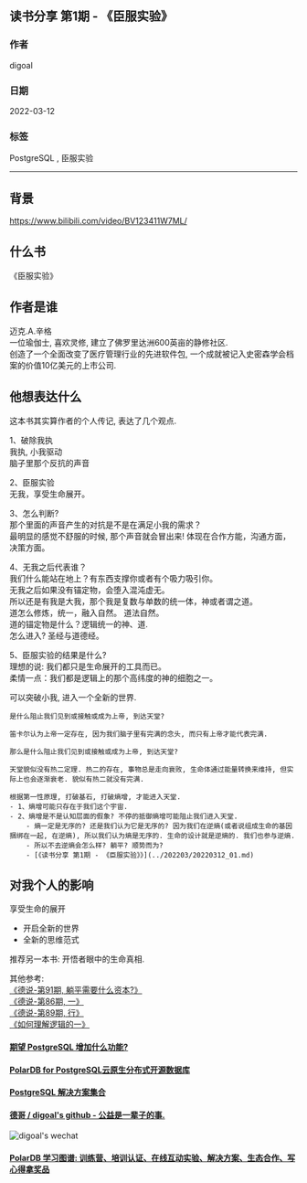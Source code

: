 ## 读书分享 第1期 - 《臣服实验》    
                               
### 作者                                    
digoal                                                        
                                                        
### 日期                                                        
2022-03-12                                                       
                                                        
### 标签                                                     
PostgreSQL , 臣服实验                          
                                                      
----                                                      
                                                      
## 背景     
https://www.bilibili.com/video/BV123411W7ML/   
  
## 什么书    
《臣服实验》    
    
## 作者是谁    
迈克.A.辛格    
一位瑜伽士, 喜欢灵修, 建立了佛罗里达洲600英亩的静修社区.     
创造了一个全面改变了医疗管理行业的先进软件包, 一个成就被记入史密森学会档案的价值10亿美元的上市公司.     
    
## 他想表达什么    
这本书其实算作者的个人传记, 表达了几个观点.     
    
1、破除我执    
我执, 小我驱动    
脑子里那个反抗的声音    
    
2、臣服实验    
无我，享受生命展开。    
    
3、怎么判断?    
那个里面的声音产生的对抗是不是在满足小我的需求？     
最明显的感觉不舒服的时候, 那个声音就会冒出来! 体现在合作方能，沟通方面，决策方面。     
    
4、无我之后代表谁？    
我们什么能站在地上？有东西支撑你或者有个吸力吸引你。    
无我之后如果没有锚定物，会堕入混沌虚无。    
所以还是有我是大我，那个我是复数与单数的统一体，神或者谓之道。    
道怎么修炼，统一，融入自然。 道法自然。     
道的锚定物是什么？逻辑统一的神、道.   
怎么进入? 圣经与道德经。    
    
5、臣服实验的结果是什么?    
理想的说: 我们都只是生命展开的工具而已。    
柔情一点：我们都是逻辑上的那个高纬度的神的细胞之一。    
    
可以突破小我, 进入一个全新的世界.      
  
```
是什么阻止我们见到或接触或成为上帝, 到达天堂? 

笛卡尔认为上帝一定存在, 因为我们脑子里有完满的念头, 而只有上帝才能代表完满. 

那么是什么阻止我们见到或接触或成为上帝, 到达天堂? 

天堂貌似没有热二定理. 热二的存在, 事物总是走向衰败, 生命体通过能量转换来维持, 但实际上也会逐渐衰老. 貌似有热二就没有完满.   

根据第一性原理, 打破基石, 打破熵增, 才能进入天堂.
- 1、熵增可能只存在于我们这个宇宙. 
- 2、熵增是不是认知层面的假象? 不停的抵御熵增可能阻止我们进入天堂. 
    - 熵一定是无序的? 还是我们认为它是无序的? 因为我们在逆熵(或者说组成生命的基因捆绑在一起, 在逆熵), 所以我们认为熵是无序的. 生命的设计就是逆熵的. 我们也参与逆熵. 
    - 所以不去逆熵会怎么样? 躺平? 顺势而为? 
    - [《读书分享 第1期 - 《臣服实验》》](../202203/20220312_01.md)  
```
    
## 对我个人的影响    
享受生命的展开    
- 开启全新的世界    
- 全新的思维范式    
    
推荐另一本书: 开悟者眼中的生命真相.     
    
其他参考:     
[《德说-第91期, 躺平需要什么资本?》](../202203/20220305_01.md)      
[《德说-第86期, 一》](../202201/20220122_01.md)      
[《德说-第89期, 行》](../202202/20220213_02.md)      
[《如何理解逻辑的一》](../202203/20220306_01.md)      
    
    
  
#### [期望 PostgreSQL 增加什么功能?](https://github.com/digoal/blog/issues/76 "269ac3d1c492e938c0191101c7238216")
  
  
#### [PolarDB for PostgreSQL云原生分布式开源数据库](https://github.com/ApsaraDB/PolarDB-for-PostgreSQL "57258f76c37864c6e6d23383d05714ea")
  
  
#### [PostgreSQL 解决方案集合](https://yq.aliyun.com/topic/118 "40cff096e9ed7122c512b35d8561d9c8")
  
  
#### [德哥 / digoal's github - 公益是一辈子的事.](https://github.com/digoal/blog/blob/master/README.md "22709685feb7cab07d30f30387f0a9ae")
  
  
![digoal's wechat](../pic/digoal_weixin.jpg "f7ad92eeba24523fd47a6e1a0e691b59")
  
  
#### [PolarDB 学习图谱: 训练营、培训认证、在线互动实验、解决方案、生态合作、写心得拿奖品](https://www.aliyun.com/database/openpolardb/activity "8642f60e04ed0c814bf9cb9677976bd4")
  

